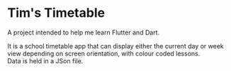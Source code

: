 # Tim's Timetable

A project intended to help me learn Flutter and Dart.  

It is a school timetable app that can display either the current day or week view depending on screen orientation, with colour coded lessons.  
Data is held in a JSon file.

